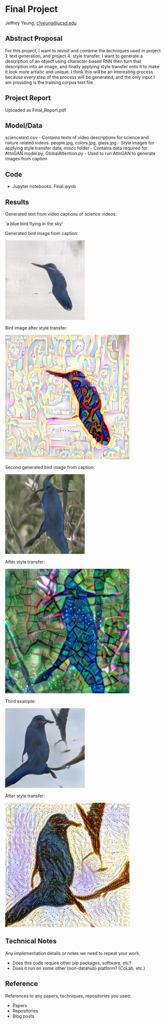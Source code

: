 # Final Project

Jeffrey Yeung, c1yeung@ucsd.edu

## Abstract Proposal

For this project, I want to revisit and combine the techniques used in project 1: text generation, and project 4: style transfer. I want to generate a description of an object using character-based RNN then turn that description into an image, and finally applying style transfer onto it to make it look more artistic and unique. I think this will be an interesting process because every step of the process will be generated, and the only input I am providing is the training corpus text file.

## Project Report

Uploaded as Final_Report.pdf

## Model/Data

sciencetext.csv - Contains texts of video descriptions for science and nature related videos.
people.jpg, colors.jpg, glass.jpg - Style images for applying style transfer
data, miscc folder - Contains data required for AttnGAN
model.py, GlobalAttention.py - Used to run AttnGAN to generate images from caption

## Code

- Jupyter notebooks: Final.ipynb

## Results

Generated text from video captions of science videos:

'a blue bird flying in the sky'

Generated bird image from caption:

![bird1](https://github.com/ucsd-ml-arts/ml-art-final-jeffrey/blob/master/bird1.png)

Bird image after style transfer:

![bird1ST](https://github.com/ucsd-ml-arts/ml-art-final-jeffrey/blob/master/bird1ST.png)

Second generated bird image from caption:

![bird2](https://github.com/ucsd-ml-arts/ml-art-final-jeffrey/blob/master/bird2.png)

After style transfer:

![bird2ST](https://github.com/ucsd-ml-arts/ml-art-final-jeffrey/blob/master/bird2ST.png)

Third example:

![bird3](https://github.com/ucsd-ml-arts/ml-art-final-jeffrey/blob/master/bird3.png)

After style transfer:

![bird3ST](https://github.com/ucsd-ml-arts/ml-art-final-jeffrey/blob/master/bird3ST.png)

## Technical Notes

Any implementation details or notes we need to repeat your work. 
- Does this code require other pip packages, software, etc?
- Does it run on some other (non-datahub) platform? (CoLab, etc.)

## Reference

References to any papers, techniques, repositories you used:
- Papers
- Repositories
- Blog posts
